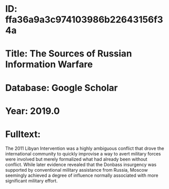 # ID: ffa36a9a3c974103986b22643156f34a
# Title: The Sources of Russian Information Warfare
# Database: Google Scholar
# Year: 2019.0
# Fulltext:
The 2011 Libyan Intervention was a highly ambiguous conflict that drove the international community to quickly improvise a way to avert military forces were involved but merely formalized what had already been without conflict.
While later evidence revealed that the Donbass insurgency was supported by conventional military assistance from Russia, Moscow seemingly achieved a degree of influence normally associated with more significant military effort.